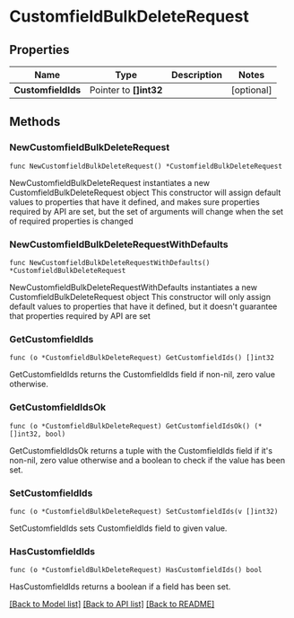 # CustomfieldBulkDeleteRequest

## Properties

Name | Type | Description | Notes
------------ | ------------- | ------------- | -------------
**CustomfieldIds** | Pointer to **[]int32** |  | [optional] 

## Methods

### NewCustomfieldBulkDeleteRequest

`func NewCustomfieldBulkDeleteRequest() *CustomfieldBulkDeleteRequest`

NewCustomfieldBulkDeleteRequest instantiates a new CustomfieldBulkDeleteRequest object
This constructor will assign default values to properties that have it defined,
and makes sure properties required by API are set, but the set of arguments
will change when the set of required properties is changed

### NewCustomfieldBulkDeleteRequestWithDefaults

`func NewCustomfieldBulkDeleteRequestWithDefaults() *CustomfieldBulkDeleteRequest`

NewCustomfieldBulkDeleteRequestWithDefaults instantiates a new CustomfieldBulkDeleteRequest object
This constructor will only assign default values to properties that have it defined,
but it doesn't guarantee that properties required by API are set

### GetCustomfieldIds

`func (o *CustomfieldBulkDeleteRequest) GetCustomfieldIds() []int32`

GetCustomfieldIds returns the CustomfieldIds field if non-nil, zero value otherwise.

### GetCustomfieldIdsOk

`func (o *CustomfieldBulkDeleteRequest) GetCustomfieldIdsOk() (*[]int32, bool)`

GetCustomfieldIdsOk returns a tuple with the CustomfieldIds field if it's non-nil, zero value otherwise
and a boolean to check if the value has been set.

### SetCustomfieldIds

`func (o *CustomfieldBulkDeleteRequest) SetCustomfieldIds(v []int32)`

SetCustomfieldIds sets CustomfieldIds field to given value.

### HasCustomfieldIds

`func (o *CustomfieldBulkDeleteRequest) HasCustomfieldIds() bool`

HasCustomfieldIds returns a boolean if a field has been set.


[[Back to Model list]](../README.md#documentation-for-models) [[Back to API list]](../README.md#documentation-for-api-endpoints) [[Back to README]](../README.md)



